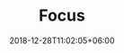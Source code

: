 ---
title: "Focus"
date: 2018-12-28T11:02:05+06:00 
# type don't remove or customize
type : "docs"
---